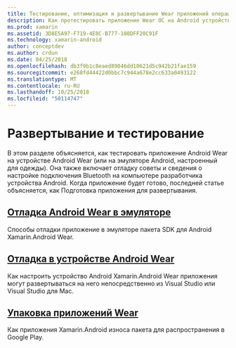 ```yaml
---
title: Тестирование, оптимизация и развертывание Wear приложений операционной системы
description: Как протестировать приложение Wear ОС на Android устройства (или в эмуляторе) и подготовить его к развертыванию.
ms.prod: xamarin
ms.assetid: 3D8E5A97-F719-4E8C-B777-108DFF20C91F
ms.technology: xamarin-android
author: conceptdev
ms.author: crdun
ms.date: 04/25/2018
ms.openlocfilehash: db3f9b1c8eaed89046dd10621d5c942b21fae159
ms.sourcegitcommit: e268fd44422d0bbc7c944a678e2cc633a0493122
ms.translationtype: MT
ms.contentlocale: ru-RU
ms.lasthandoff: 10/25/2018
ms.locfileid: "50114747"
---
```

# <a name="deployment-and-testing"></a>Развертывание и тестирование

В этом разделе объясняется, как тестировать приложение Android Wear на устройстве Android Wear (или на эмуляторе Android, настроенный для одежды). Она также включает отладку советы и сведения о настройке подключения Bluetooth на компьютере разработчика устройства Android.
Когда приложение будет готово, последней статье объясняется, как Подготовка приложения для развертывания.

## <a name="debug-android-wear-on-an-emulatorandroidweardeploy-testdebug-on-emulatormd"></a>[Отладка Android Wear в эмуляторе](~/android/wear/deploy-test/debug-on-emulator.md)

Способы отладки приложение в эмуляторе пакета SDK для Android Xamarin.Android Wear.

## <a name="debug-on-a-wear-deviceandroidweardeploy-testdebug-on-devicemd"></a>[Отладка в устройстве Android Wear](~/android/wear/deploy-test/debug-on-device.md)

Как настроить устройство Android Xamarin.Android Wear приложения могут развертываться на него непосредственно из Visual Studio или Visual Studio для Mac.

##  <a name="packaging-wear-appsandroidweardeploy-testpackagingmd"></a>[Упаковка приложений Wear](~/android/wear/deploy-test/packaging.md)

Как приложения Xamarin.Android износа пакета для распространения в Google Play.

